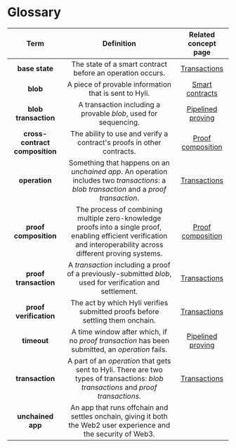 # Glossary

|              Term              |                                                            Definition                                                           | Related concept page |
|:------------------------------:|:-------------------------------------------------------------------------------:|:--------------:
|**base state** | The state of a smart contract before an operation occurs. | [Transactions](../concepts/transaction.md) |
| **blob**                       | A piece of provable information that is sent to Hyli.                                                                           | [Smart contracts](../concepts/smart-contracts.md) |
| **blob transaction**           | A transaction including a provable *blob*, used for sequencing.       | [Pipelined proving](../concepts/proof-composition.md) |
| **cross-contract composition** | The ability to use and verify a contract's proofs in other contracts.  | [Proof composition](../concepts/proof-composition.md) |
| **operation**                  | Something that happens on an *unchained app*. An operation includes two *transactions*: a *blob transaction* and a *proof transaction*. | [Transactions](../concepts/transaction.md) |
| **proof composition**          | The process of combining multiple zero-knowledge proofs into a single proof, enabling efficient verification and interoperability across different proving systems.  | [Proof composition](../concepts/proof-composition.md) |
| **proof transaction**          | A *transaction* including a proof of a previously-submitted *blob*, used for verification and settlement.   | [Transactions](../concepts/transaction.md) |
| **proof verification**         | The act by which Hyli verifies submitted proofs before settling them onchain.                               | [Transactions](../concepts/transaction.md) |
| **timeout**                    | A time window after which, if no *proof transaction* has been submitted, an *operation* fails.    | [Pipelined proving](../concepts/proof-composition.md) |
| **transaction**                | A part of an *operation* that gets sent to Hyli. There are two types of transactions: *blob transactions* and *proof transactions*.   | [Transactions](../concepts/transaction.md) |
| **unchained app**  | An app that runs offchain and settles onchain, giving it both the Web2 user experience and the security of Web3. |  |